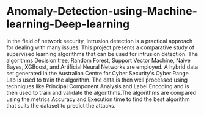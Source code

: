 # Anomaly-Detection-using-Machine-learning-Deep-learning

In the field of network security, Intrusion detection is a practical approach for dealing with many issues. This project presents a comparative study of supervised learning algorithms that can be used for intrusion detection. The algorithms Decision tree, Random Forest, Support Vector Machine, Naive Bayes, XGBoost, and Artificial Neural Networks are employed. A hybrid data set generated in the Australian Centre for Cyber Security's Cyber Range Lab is used to train the algorithm. The data is then well processed using techniques like Principal Component Analysis and Label Encoding and is then used to train and validate the algorithms.The algorithms are compared using the metrics Accuracy and Execution time to find the best algorithm that suits the dataset to predict the attacks.
